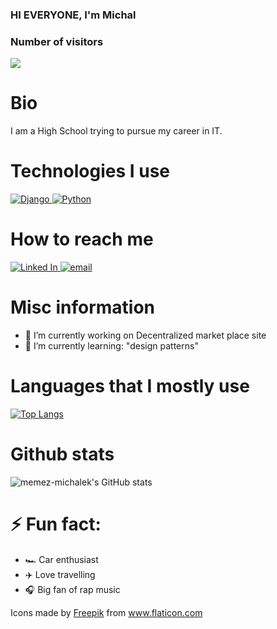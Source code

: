 ### HI EVERYONE, I'm  Michal

### Number of visitors

![](https://profile-counter.glitch.me/memez-michalek/count.svg)

# Bio
I am a High School trying to pursue my career in IT. 

# Technologies I use

[![Django](https://user-images.githubusercontent.com/70857312/131255254-7e6ce5a9-bcff-476f-b193-07c36c32c620.png)
](https://www.djangoproject.com/)
[![Python](https://user-images.githubusercontent.com/70857312/131255308-8b77dc91-9b15-4aec-8150-fa140dadef5c.png)
](https://www.python.org/)







# How to reach me

[![Linked In](https://user-images.githubusercontent.com/70857312/131254258-d80dc5c7-2a8f-4f82-9625-78b5641a644b.png)
](https://www.linkedin.com/in/michal-lesniowski-562740219/)
[![email](https://user-images.githubusercontent.com/70857312/131254396-dec088ca-4a5c-4016-ba40-fccf53f36a25.png)
](mailto:michal_lesniowski_praca@protonmail.com)

# Misc information

- 🔭 I’m currently working on Decentralized market place site
- 🌱 I’m currently learning: "design patterns"




# Languages that I mostly use

[![Top Langs](https://github-readme-stats.vercel.app/api/top-langs/?username=memez-michalek&layout=compact&theme=radical)](https://github.com/anuraghazra/github-readme-stats)

# Github stats

![memez-michalek's GitHub stats](https://github-readme-stats.vercel.app/api?username=memez-michalek&show_icons=true&theme=radical)

# ⚡ Fun fact: 
 - 🏎️ Car enthusiast
 - ✈️ Love travelling
 - 🎧 Big fan of rap music


<div>Icons made by <a href="https://www.freepik.com" title="Freepik">Freepik</a> from <a href="https://www.flaticon.com/" title="Flaticon">www.flaticon.com</a></div>


<!--
**memez-michalek/memez-michalek** is a ✨ _special_ ✨ repository because its `README.md` (this file) appears on your GitHub profile.

Here are some ideas to get you started:

- 🔭 I’m currently working on ...
- 🌱 I’m currently learning ...
- 👯 I’m looking to collaborate on ...
- 🤔 I’m looking for help with ...
- 💬 Ask me about ...
- 📫 How to reach me: ...
- 😄 Pronouns: ...
- ⚡ Fun fact: ...
-->
